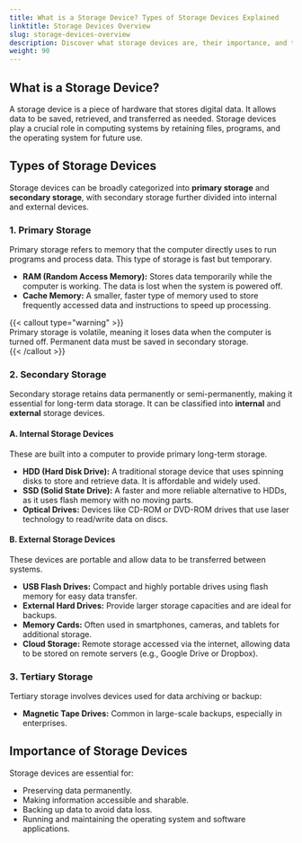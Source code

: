 ```yaml
---
title: What is a Storage Device? Types of Storage Devices Explained  
linktitle: Storage Devices Overview  
slug: storage-devices-overview  
description: Discover what storage devices are, their importance, and the different types of storage devices used for data storage in computers.  
weight: 90
---
```


## What is a Storage Device?  

A storage device is a piece of hardware that stores digital data. It allows data to be saved, retrieved, and transferred as needed. Storage devices play a crucial role in computing systems by retaining files, programs, and the operating system for future use.  

## Types of Storage Devices  

Storage devices can be broadly categorized into **primary storage** and **secondary storage**, with secondary storage further divided into internal and external devices.  

### 1. **Primary Storage**  
Primary storage refers to memory that the computer directly uses to run programs and process data. This type of storage is fast but temporary.  

- **RAM (Random Access Memory):** Stores data temporarily while the computer is working. The data is lost when the system is powered off.  
- **Cache Memory:** A smaller, faster type of memory used to store frequently accessed data and instructions to speed up processing.  

{{< callout type="warning" >}}  
Primary storage is volatile, meaning it loses data when the computer is turned off. Permanent data must be saved in secondary storage.  
{{< /callout >}}

### 2. **Secondary Storage**  
Secondary storage retains data permanently or semi-permanently, making it essential for long-term data storage. It can be classified into **internal** and **external** storage devices.  

#### A. Internal Storage Devices  
These are built into a computer to provide primary long-term storage.  

- **HDD (Hard Disk Drive):** A traditional storage device that uses spinning disks to store and retrieve data. It is affordable and widely used.  
- **SSD (Solid State Drive):** A faster and more reliable alternative to HDDs, as it uses flash memory with no moving parts.  
- **Optical Drives:** Devices like CD-ROM or DVD-ROM drives that use laser technology to read/write data on discs.  

#### B. External Storage Devices  
These devices are portable and allow data to be transferred between systems.  

- **USB Flash Drives:** Compact and highly portable drives using flash memory for easy data transfer.  
- **External Hard Drives:** Provide larger storage capacities and are ideal for backups.  
- **Memory Cards:** Often used in smartphones, cameras, and tablets for additional storage.  
- **Cloud Storage:** Remote storage accessed via the internet, allowing data to be stored on remote servers (e.g., Google Drive or Dropbox).  

### 3. **Tertiary Storage**  
Tertiary storage involves devices used for data archiving or backup:  
- **Magnetic Tape Drives:** Common in large-scale backups, especially in enterprises.  

## Importance of Storage Devices  

Storage devices are essential for:  
- Preserving data permanently.  
- Making information accessible and sharable.  
- Backing up data to avoid data loss.  
- Running and maintaining the operating system and software applications.  
